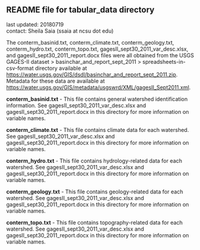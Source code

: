 ## README file for tabular\_data directory ##

last updated: 20180719<br/>
contact: Sheila Saia (ssaia at ncsu dot edu)

The conterm_basinid.txt, conterm_climate.txt, conterm_geology.txt, conterm_hydro.txt, conterm_topo.txt, gagesII_sept30_2011_var_desc.xlsx, and gagesII_sept30_2011_report.docx files were all obtained from the USGS GAGES-II dataset > basinchar_and_report_sept_2011 > spreadsheets-in-csv-format directory available at https://water.usgs.gov/GIS/dsdl/basinchar_and_report_sept_2011.zip. Metadata for these data are available at https://water.usgs.gov/GIS/metadata/usgswrd/XML/gagesII_Sept2011.xml.

**conterm_basinid.txt** - This file contains general watershed identification information. See gagesII_sept30_2011_var_desc.xlsx and gagesII_sept30_2011_report.docx in this directory for more information on variable names.

**conterm_climate.txt** - This file contains climate data for each watershed. See gagesII_sept30_2011_var_desc.xlsx and gagesII_sept30_2011_report.docx in this directory for more information on variable names.

**conterm_hydro.txt** - This file contains hydrology-related data for each watershed. See gagesII_sept30_2011_var_desc.xlsx and gagesII_sept30_2011_report.docx in this directory for more information on variable names.

**conterm_geology.txt** - This file contains geology-related data for each watershed. See gagesII_sept30_2011_var_desc.xlsx and gagesII_sept30_2011_report.docx in this directory for more information on variable names.

**conterm_topo.txt** - This file contains topography-related data for each watershed. See gagesII_sept30_2011_var_desc.xlsx and gagesII_sept30_2011_report.docx in this directory for more information on variable names.
